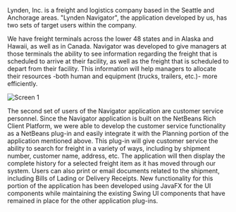 Lynden, Inc. is a freight and logistics company based in the Seattle and Anchorage areas. 
"Lynden Navigator", the application developed by us, has two sets of target users within the company.

We have freight terminals across the lower 48 states and in Alaska and Hawaii, as well as in Canada. 
Navigator was developed to give managers at those terminals the ability to see information regarding 
the freight that is scheduled to arrive at their facility, as well as the freight that is scheduled to 
depart from their facility. This information will help managers to allocate their resources -both human 
and equipment (trucks, trailers, etc.)- more efficiently.

![Screen 1](screen1.png)

The second set of users of the Navigator application are customer service personnel. Since the Navigator 
application is built on the NetBeans Rich Client Platform, we were able to develop the customer service 
functionality as a NetBeans plug-in and easily integrate it with the Planning portion of the application 
mentioned above. This plug-in will give customer service the ability to search for freight in a variety of 
ways, including by shipment number, customer name, address, etc. The application will then display the 
complete history for a selected freight item as it has moved through our system. Users can also print or 
email documents related to the shipment, including Bills of Lading or Delivery Receipts. New functionality 
for this portion of the application has been developed using JavaFX for the UI components while maintaining
the existing Swing UI components that have remained in place for the other application plug-ins.